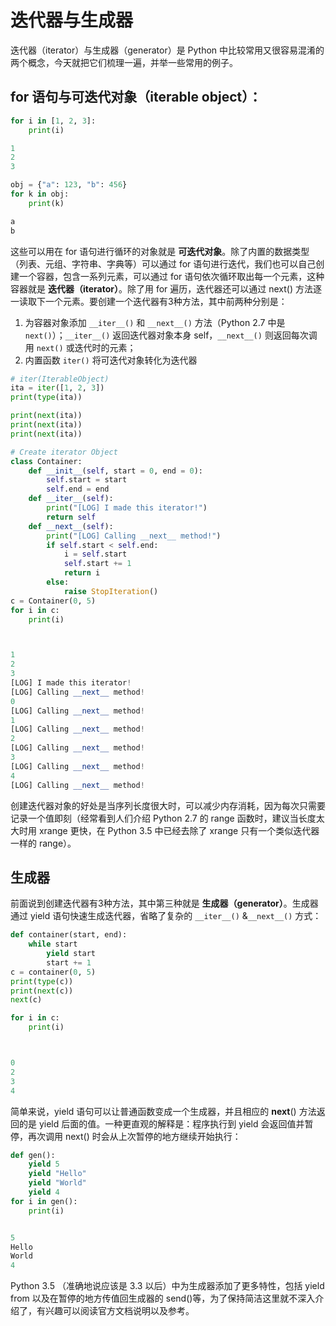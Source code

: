 # 迭代器与生成器
迭代器（iterator）与生成器（generator）是 Python 中比较常用又很容易混淆的两个概念，今天就把它们梳理一遍，并举一些常用的例子。

## for 语句与可迭代对象（iterable object）：
```Python
for i in [1, 2, 3]:
    print(i)

1
2
3
```

```Python
obj = {"a": 123, "b": 456}
for k in obj:
    print(k)

a
b    
```

这些可以用在 for 语句进行循环的对象就是 **可迭代对象**。除了内置的数据类型（列表、元组、字符串、字典等）可以通过 for 语句进行迭代，我们也可以自己创建一个容器，包含一系列元素，可以通过 for 语句依次循环取出每一个元素，这种容器就是 **迭代器（iterator）**。除了用 for 遍历，迭代器还可以通过 next() 方法逐一读取下一个元素。要创建一个迭代器有3种方法，其中前两种分别是：  
1. 为容器对象添加 `__iter__()` 和 `__next__()` 方法（Python 2.7 中是 `next()`）；`__iter__()` 返回迭代器对象本身 self，`__next__()` 则返回每次调用 `next()` 或迭代时的元素；
2. 内置函数 `iter()` 将可迭代对象转化为迭代器

```Python
# iter(IterableObject)
ita = iter([1, 2, 3])
print(type(ita))

print(next(ita))
print(next(ita))
print(next(ita))

# Create iterator Object
class Container:
    def __init__(self, start = 0, end = 0):
        self.start = start
        self.end = end
    def __iter__(self):
        print("[LOG] I made this iterator!")
        return self
    def __next__(self):
        print("[LOG] Calling __next__ method!")
        if self.start < self.end:
            i = self.start
            self.start += 1
            return i
        else:
            raise StopIteration()
c = Container(0, 5)
for i in c:
    print(i)



1
2
3
[LOG] I made this iterator!
[LOG] Calling __next__ method!
0
[LOG] Calling __next__ method!
1
[LOG] Calling __next__ method!
2
[LOG] Calling __next__ method!
3
[LOG] Calling __next__ method!
4
[LOG] Calling __next__ method!   
```
创建迭代器对象的好处是当序列长度很大时，可以减少内存消耗，因为每次只需要记录一个值即刻（经常看到人们介绍 Python 2.7 的 range 函数时，建议当长度太大时用 xrange 更快，在 Python 3.5 中已经去除了 xrange 只有一个类似迭代器一样的 range）。


## 生成器
前面说到创建迭代器有3种方法，其中第三种就是 **生成器（generator）**。生成器通过 yield 语句快速生成迭代器，省略了复杂的 `__iter__()` &`__next__()` 方式：

```Python
def container(start, end):
    while start
        yield start
        start += 1
c = container(0, 5)
print(type(c))
print(next(c))
next(c)

for i in c:
    print(i)



0
2
3
4
```

简单来说，yield 语句可以让普通函数变成一个生成器，并且相应的 __next__() 方法返回的是 yield 后面的值。一种更直观的解释是：程序执行到 yield 会返回值并暂停，再次调用 next() 时会从上次暂停的地方继续开始执行：

```Python
def gen():
    yield 5
    yield "Hello"
    yield "World"
    yield 4
for i in gen():
    print(i)


5
Hello
World
4
```
Python 3.5 （准确地说应该是 3.3 以后）中为生成器添加了更多特性，包括 yield from 以及在暂停的地方传值回生成器的 send()等，为了保持简洁这里就不深入介绍了，有兴趣可以阅读官方文档说明以及参考。
